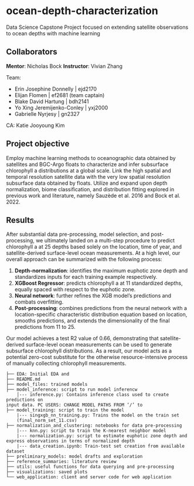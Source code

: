 # ocean-depth-characterization

Data Science Capstone Project focused on extending satellite observations to ocean depths with machine learning

## Collaborators

**Mentor**: Nicholas Bock
**Instructor**: Vivian Zhang

Team:

- Erin Josephine Donnelly | ejd2170
- Elijan Flomen | ef2681 (team captain)
- Blake David Hartung | bdh2141
- Yo Xing Jeremijenko-Conley | yxj2000
- Gabrielle Nyrjesy | gn2327

CA: Katie Jooyoung Kim

## Project objective

Employ machine learning methods to oceanographic data obtained by satellites and BGC-Argo floats to characterize and infer subsurface chlorophyll a distributions at a global scale. Link the high spatial and temporal resolution satellite data with the very low spatial resolution subsurface data obtained by floats. Utilize and expand upon depth normalization, biome classification, and distribution fitting explored in previous work and literature, namely Sauzède et al. 2016 and Bock et al. 2022.

## Results

After substantial data pre-processing, model selection, and post-processing, we ultimately landed on a multi-step procedure to predict chlorophyll a at 25 depths based solely on the location, time of year, and satellite-derived surface-level ocean measurements. At a high level, our overall approach can be summarized with the following process:

1.  **Depth-normalization**: identifies the maximum euphotic zone depth and standardizes inputs for each training example respectively.
2.  **XGBoost Regressor**: predicts chlorophyll a at 11 standardized depths, equally spaced with respect to the euphotic zone.
3.  **Neural network**: further refines the XGB model’s predictions and combats overfitting.
4.  **Post-processing**: combines predictions from the neural network with a location-specific characteristic distribution equation based on location, smooths predictions, and extends the dimensionality of the final predictions from 11 to 25.

Our model achieves a test R2 value of 0.66, demonstrating that satellite-derived surface-level ocean measurements can be used to generate subsurface chlorophyll distributions. As a result, our model acts as a potential zero-cost substitute for the otherwise resource-intensive process of manually collecting chlorophyll measurements.

```
├── EDA: Initial EDA and
├── README.md
├── model_files: trained models
├── model_inference: script to run model inferencw
    │--- inference.py: Contains inference class used to create predictions on
input data. PC USERS: CHANGE MODEL PATHS FROM ‘/’ to
├── model_training: script to train the model
    |--- singxgb_nn_training.py: Trains the model on the train set
    (final_norm_set_11.csv)
├── normalization_and_clustering: notebooks for data pre-processing
    |--- knn.py: script to train the K-nearest neighbor model
    |--- normalization.py: script to estimate euphotic zone depth and express observations in terms of normalized depth
    |--- data_creation.ipynb: Train-test set creation from available dataset
├── preliminary_models: model drafts and exploration
├── reference_summaries: literature review
├── utils: useful functions for data querying and pre-processing
├── visualizations: saved plots
└── web_application: client and server code for web application

```
